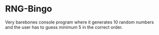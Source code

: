 # RNG-Bingo
Very barebones console program where it generates 10 random numbers and the user has to guess minimum 5 in the correct order.
